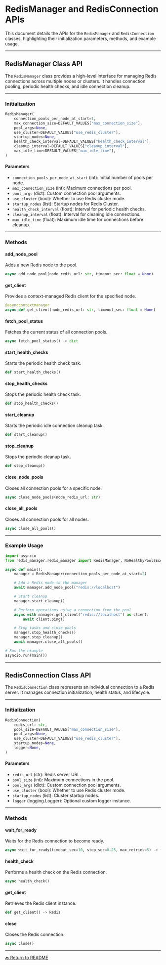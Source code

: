 # **RedisManager and RedisConnection APIs**

This document details the APIs for the `RedisManager` and `RedisConnection` classes, highlighting their initialization parameters, methods, and example usage.

---

## **RedisManager Class API**

The `RedisManager` class provides a high-level interface for managing Redis connections across multiple nodes or clusters. It handles connection pooling, periodic health checks, and idle connection cleanup.

---

### **Initialization**

```python
RedisManager(
    connection_pools_per_node_at_start=1,
    max_connection_size=DEFAULT_VALUES["max_connection_size"],
    pool_args=None,
    use_cluster=DEFAULT_VALUES["use_redis_cluster"],
    startup_nodes=None,
    health_check_interval=DEFAULT_VALUES["health_check_interval"],
    cleanup_interval=DEFAULT_VALUES["cleanup_interval"],
    max_idle_time=DEFAULT_VALUES["max_idle_time"],
)
```

#### **Parameters**
- `connection_pools_per_node_at_start` (int): Initial number of pools per node.
- `max_connection_size` (int): Maximum connections per pool.
- `pool_args` (dict): Custom connection pool arguments.
- `use_cluster` (bool): Whether to use Redis cluster mode.
- `startup_nodes` (list): Startup nodes for Redis Cluster.
- `health_check_interval` (float): Interval for periodic health checks.
- `cleanup_interval` (float): Interval for cleaning idle connections.
- `max_idle_time` (float): Maximum idle time for connections before cleanup.

---

### **Methods**

#### **add_node_pool**
Adds a new Redis node to the pool.
```python
async add_node_pool(node_redis_url: str, timeout_sec: float = None)
```

#### **get_client**
Provides a context-managed Redis client for the specified node.
```python
@asynccontextmanager
async def get_client(node_redis_url: str, timeout_sec: float = None)
```

#### **fetch_pool_status**
Fetches the current status of all connection pools.
```python
async fetch_pool_status() -> dict
```

#### **start_health_checks**
Starts the periodic health check task.
```python
def start_health_checks()
```

#### **stop_health_checks**
Stops the periodic health check task.
```python
def stop_health_checks()
```

#### **start_cleanup**
Starts the periodic idle connection cleanup task.
```python
def start_cleanup()
```

#### **stop_cleanup**
Stops the periodic cleanup task.
```python
def stop_cleanup()
```

#### **close_node_pools**
Closes all connection pools for a specific node.
```python
async close_node_pools(node_redis_url: str)
```

#### **close_all_pools**
Closes all connection pools for all nodes.
```python
async close_all_pools()
```

---

### **Example Usage**

```python
import asyncio
from redis_manager.redis_manager import RedisManager, NoHealthyPoolsException

async def main():
    manager = RedisManager(connection_pools_per_node_at_start=2)

    # Add a Redis node to the manager
    await manager.add_node_pool("redis://localhost")

    # Start cleanup
    manager.start_cleanup()

    # Perform operations using a connection from the pool
    async with manager.get_client("redis://localhost") as client:
        await client.ping()

    # Stop tasks and close pools
    manager.stop_health_checks()
    manager.stop_cleanup()
    await manager.close_all_pools()

# Run the example
asyncio.run(main())
```

---

## **RedisConnection Class API**

The `RedisConnection` class represents an individual connection to a Redis server. It manages connection initialization, health status, and lifecycle.

---

### **Initialization**

```python
RedisConnection(
    redis_url: str,
    pool_size=DEFAULT_VALUES["max_connection_size"],
    pool_args=None,
    use_cluster=DEFAULT_VALUES["use_redis_cluster"],
    startup_nodes=None,
    logger=None,
)
```

#### **Parameters**
- `redis_url` (str): Redis server URL.
- `pool_size` (int): Maximum connections in the pool.
- `pool_args` (dict): Custom connection pool arguments.
- `use_cluster` (bool): Whether to use Redis cluster mode.
- `startup_nodes` (list): Cluster startup nodes.
- `logger` (logging.Logger): Optional custom logger instance.

---

### **Methods**

#### **wait_for_ready**
Waits for the Redis connection to become ready.
```python
async wait_for_ready(timeout_sec=10, step_sec=0.25, max_retries=5) -> float
```

#### **health_check**
Performs a health check on the Redis connection.
```python
async health_check()
```

#### **get_client**
Retrieves the Redis client instance.
```python
def get_client() -> Redis
```

#### **close**
Closes the Redis connection.
```python
async close()
```

---

[🔙 Return to README](../README.md)
